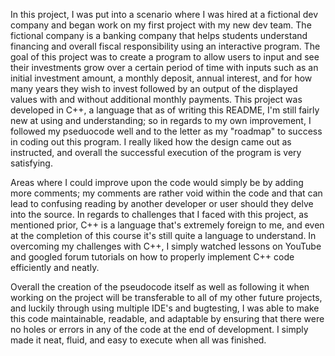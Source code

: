 

In this project, I was put into a scenario where I was hired at a fictional dev company and began work on my first project with my new dev team. The fictional company is a banking company that helps students understand financing and overall fiscal responsibility using an interactive program. The goal of this project was to create a program to allow users to input and see their investments grow over a certain period of time with inputs such as an initial investment amount, a monthly deposit, annual interest, and for how many years they wish to invest followed by an output of the displayed values with and without additional monthly payments. This project was developed in C++, a language that as of writing this README, I'm still fairly new at using and understanding; so in regards to my own improvement, I followed my pseduocode well and to the letter as my "roadmap" to success in coding out this program. I really liked how the design came out as instructed, and overall the successful execution of the program is very satisfying. 

Areas where I could improve upon the code would simply be by adding more comments; my comments are rather void within the code and that can lead to confusing reading by another developer or user should they delve into the source. In regards to challenges that I faced with this project, as mentioned prior, C++ is a language that's extremely foreign to me, and even at the completion of this course it's still quite a language to understand. In overcoming my challenges with C++, I simply watched lessons on YouTube and googled forum tutorials on how to properly implement C++ code efficiently and neatly. 

Overall the creation of the pseudocode itself as well as following it when working on the project will be transferable to all of my other future projects, and luckily through using multiple IDE's and bugtesting, I was able to make this code maintainable, readable, and adaptable by ensuring that there were no holes or errors in any of the code at the end of development. I simply made it neat, fluid, and easy to execute when all was finished. 
